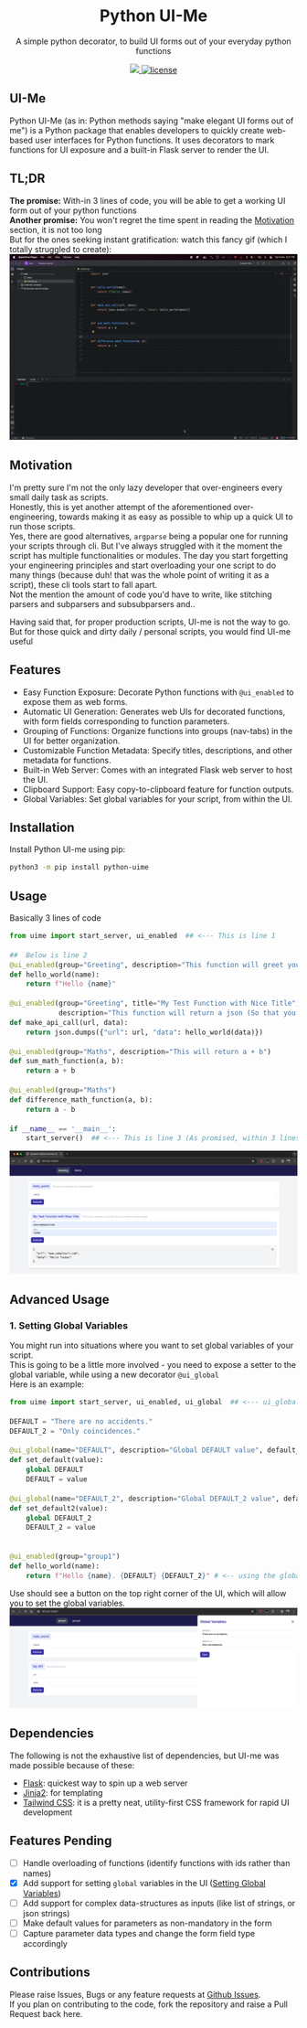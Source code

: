 <p align="center">
  <h1 align="center">Python UI-Me</h1>
  <p align="center">A simple python decorator, to build UI forms out of your everyday python functions<p>
  <p align="center">
    <a href="https://pypi.org/project/python-uime">
    	<img src="https://img.shields.io/pypi/v/python-uime"/>
    </a>
    <a href="https://github.com/livetheoogway/python-uime/blob/master/LICENSE">
    	<img src="https://img.shields.io/github/license/livetheoogway/python-uime" alt="license" />
    </a></p>
</p>


## UI-Me
Python UI-Me (as in: Python methods saying "make elegant UI forms out of me") is a Python package that enables developers to quickly create web-based user interfaces for Python functions. It uses decorators to mark functions for UI exposure and a built-in Flask server to render the UI. 

## TL;DR
**The promise:** With-in 3 lines of code, you will be able to get a working UI form out of your python functions<br>
**Another promise:** You won't regret the time spent in reading the [Motivation](#Motivation) section, it is not too long<br>
But for the ones seeking instant gratification: watch this fancy gif (which I totally struggled to create):<br>
![demo.gif](resources/demo.gif)

## Motivation
I'm pretty sure I'm not the only lazy developer that over-engineers every small daily task as scripts. <br> 
Honestly, this is yet another attempt of the aforementioned over-engineering, towards making it as easy as possible to whip up a quick UI to run those scripts.<br>
Yes, there are good alternatives, `argparse` being a popular one for running your scripts through cli. But I've always struggled with it the moment the script has multiple functionalities or modules. 
The day you start forgetting your engineering principles and start overloading your one script to do many things (because duh! that was the whole point of writing it as a script), these cli tools start to fall apart.  
Not the mention the amount of code you'd have to write, like stitching parsers and subparsers and subsubparsers and.. <br>

Having said that, for proper production scripts, UI-me is not the way to go. But for those quick and dirty daily / personal scripts, you would find UI-me useful <br>


## Features
- Easy Function Exposure: Decorate Python functions with `@ui_enabled` to expose them as web forms.
- Automatic UI Generation: Generates web UIs for decorated functions, with form fields corresponding to function parameters.
- Grouping of Functions: Organize functions into groups (nav-tabs) in the UI for better organization.
- Customizable Function Metadata: Specify titles, descriptions, and other metadata for functions.
- Built-in Web Server: Comes with an integrated Flask web server to host the UI.
- Clipboard Support: Easy copy-to-clipboard feature for function outputs.
- Global Variables: Set global variables for your script, from within the UI.

## Installation
Install Python UI-me using pip:
```bash
python3 -m pip install python-uime
```

## Usage

Basically 3 lines of code

```python
from uime import start_server, ui_enabled  ## <--- This is line 1

##  Below is line 2
@ui_enabled(group="Greeting", description="This function will greet you (with positivity!)")
def hello_world(name):
    return f"Hello {name}"

@ui_enabled(group="Greeting", title="My Test Function with Nice Title",
            description="This function will return a json (So that you can see it is nicely printed)")
def make_api_call(url, data):
    return json.dumps({"url": url, "data": hello_world(data)})

@ui_enabled(group="Maths", description="This will return a + b")
def sum_math_function(a, b):
    return a + b

@ui_enabled(group="Maths")
def difference_math_function(a, b):
    return a - b

if __name__ == '__main__':
    start_server()  ## <--- This is line 3 (As promised, within 3 lines of code)
```
![img.png](resources/ui-example.png)

## Advanced Usage
### 1. Setting Global Variables
You might run into situations where you want to set global variables of your script. <br>
This is going to be a little more involved - you need to expose a setter to the global variable, while using a new decorator `@ui_global` <br>
Here is an example:
```python
from uime import start_server, ui_enabled, ui_global  ## <--- ui_global is the new import

DEFAULT = "There are no accidents."
DEFAULT_2 = "Only coincidences."

@ui_global(name="DEFAULT", description="Global DEFAULT value", default_value=DEFAULT)
def set_default(value):
    global DEFAULT
    DEFAULT = value

@ui_global(name="DEFAULT_2", description="Global DEFAULT_2 value", default_value=DEFAULT_2)
def set_default2(value):
    global DEFAULT_2
    DEFAULT_2 = value


@ui_enabled(group="group1")
def hello_world(name):
    return f"Hello {name}. {DEFAULT} {DEFAULT_2}" # <-- using the global variables
```
Use should see a button on the top right corner of the UI, which will allow you to set the global variables. <br>
![global.png](globalvar-example.png)

## Dependencies
The following is not the exhaustive list of dependencies, but UI-me was made possible because of these:
- [Flask](https://flask.palletsprojects.com/en/3.0.x/): quickest way to spin up a web server
- [Jinja2](https://jinja.palletsprojects.com/en/2.11.x/templates/): for templating
- [Tailwind CSS](https://tailwindcss.com/): it is a pretty neat, utility-first CSS framework for rapid UI development

## Features Pending
- [ ] Handle overloading of functions (identify functions with ids rather than names)
- [x] Add support for setting `global` variables in the UI ([Setting Global Variables](#1setting-global-variables)) 
- [ ] Add support for complex data-structures as inputs (like list of strings, or json strings)
- [ ] Make default values for parameters as non-mandatory in the form
- [ ] Capture parameter data types and change the form field type accordingly

## Contributions
Please raise Issues, Bugs or any feature requests at [Github Issues](https://github.com/livetheoogway/python-uime/issues). <br>
If you plan on contributing to the code, fork the repository and raise a Pull Request back here.

